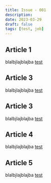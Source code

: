 ```yaml
---
title: Issue - 001
description:
date: 2023-03-29
draft: false
tags: [test, job]
---
```


## Article 1

blalbjlajblajba
[test](http://www.google.com)

## Article 3

blalbjlajblajba
[test](http://www.google.com)

## Article 3

blalbjlajblajba
[test](http://www.google.com)

## Article 4

blalbjlajblajba
[test](http://www.google.com)

## Article 5

blalbjlajblajba
[test](http://www.google.com)